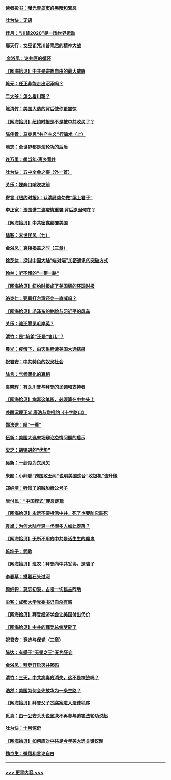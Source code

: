 #### [读者投书：曝光青岛市的黑暗和邪恶](../pages/nsc993/n12520988.md?t=11030951) 
#### [吐为快：无语](../pages/nsc993/n12518588.md?t=11030951) 
#### [佳月：“川普2020”是一场世界运动](../pages/nsc993/n12518581.md?t=11030951) 
#### [邢天行：女巫诅咒川普背后的精神大战](../pages/nsc993/n12517257.md?t=11030951) 
#### [ 金浴凤：论共匪的循环](../pages/nsc993/n12517133.md?t=11030951) 
#### [【网海拾贝】中共是宗教自由的最大威胁](../pages/nsc993/n12516879.md?t=11030951) 
#### [乾元：任正非能走出沼泽吗？](../pages/nsc993/n12515831.md?t=11030951) 
#### [二大爷：怎么看川粉？](../pages/nsc993/n12515820.md?t=11030951) 
#### [陈清竹：美国大选的背后使你更震惊](../pages/nsc993/n12515589.md?t=11030951) 
#### [【网海拾贝】纽约时报是不是被中共收买了？](../pages/nsc993/n12515122.md?t=11030951) 
#### [陈伟霆：马克思“共产主义”行骗术（上）](../pages/nsc993/n12510217.md?t=11030951) 
#### [隋志：全世界都是法轮功的后盾](../pages/nsc993/n12510636.md?t=11030951) 
#### [连万里：想当年‧离乡背井](../pages/nsc993/n12510623.md?t=11030951) 
#### [吐为快：五中全会之妄（外一首）](../pages/nsc993/n12510470.md?t=11030951) 
#### [关乐：裸奔口哨吹坟前](../pages/nsc993/n12510403.md?t=11030951) 
#### [寄言《纽约时报》：认清局势勿做“梁上君子”](../pages/nsc993/n12510042.md?t=11030951) 
#### [李正宽：法国遭二波疫情重袭 背后原因何在？](../pages/nsc993/n12509971.md?t=11030951) 
#### [【网海拾贝】中共密谋颠覆美国](../pages/nsc993/n12509816.md?t=11030951) 
#### [陆客：末世民风（七）](../pages/nsc993/n12507822.md?t=11030951) 
#### [金浴凤：真相揭盖之时（三章）](../pages/nsc993/n12507804.md?t=11030951) 
#### [徐芝达：探讨中国大陆“端对端”加密通讯的突破方式](../pages/nsc993/n12507682.md?t=11030951) 
#### [玲兰：听不懂的“一带一路”](../pages/nsc993/n12507669.md?t=11030951) 
#### [【网海拾贝】纽约时报成了美国版的环球时报](../pages/nsc993/n12507053.md?t=11030951) 
#### [骆克仁：要真打台湾还会一直喊吗？](../pages/nsc993/n12506843.md?t=11030951) 
#### [【网海拾贝】毛泽东的肿脸与习近平的风车](../pages/nsc993/n12504537.md?t=11030951) 
#### [关乐：谁还愿见毛岸英？](../pages/nsc993/n12503866.md?t=11030951) 
#### [清竹：是“坑爹”还是“害儿”？](../pages/nsc993/n12503034.md?t=11030951) 
#### [晨光：疫情下，由天象解读美国大选结果](../pages/nsc993/n12502536.md?t=11030951) 
#### [祝君安：中共特色的奴隶社会](../pages/nsc993/n12501529.md?t=11030951) 
#### [陆言：气候暖化的真相](../pages/nsc993/n12501183.md?t=11030951) 
#### [袁晓辉：有关川普与拜登的民调和支持者](../pages/nsc993/n12500433.md?t=11030951) 
#### [【网海拾贝】病毒这笔账，必须算在中共头上](../pages/nsc993/n12500320.md?t=11030951) 
#### [唤醒沉睡正义 唐浩与您相约《十字路口》](../pages/nsc993/n12497980.md?t=11030951) 
#### [郑法途：叹“一尊”](../pages/nsc993/n12498837.md?t=11030951) 
#### [伍新：美国大选末场辩论疫情问题的启示](../pages/nsc993/n12498829.md?t=11030951) 
#### [梁之：胡锡进的“优势”](../pages/nsc993/n12498780.md?t=11030951) 
#### [吴新：一剑似为东风欠](../pages/nsc993/n12498772.md?t=11030951) 
#### [朱颜：小拜登“跨国败丑闻”说明美国这台“收银机”该升级](../pages/nsc993/n12498731.md?t=11030951) 
#### [郑纯清：听惯了的贼船艄公号子](../pages/nsc993/n12498721.md?t=11030951) 
#### [唐付民：“中国模式”罪恶逻辑](../pages/nsc993/n12498310.md?t=11030951) 
#### [【网海拾贝】永远不要相信中共，死了也要防它装死](../pages/nsc993/n12498162.md?t=11030951) 
#### [袁斌：为何大陆年轻一代很多人如此堕落？](../pages/nsc993/n12495696.md?t=11030951) 
#### [【网海拾贝】无所不用的中共是活生生的魔鬼](../pages/nsc993/n12495621.md?t=11030951) 
#### [乾坤子：武歌](../pages/nsc993/n12493391.md?t=11030951) 
#### [【网海拾贝】班农：拜登向中共妥协，是骗子](../pages/nsc993/n12492877.md?t=11030951) 
#### [李春草：摸着石头过河](../pages/nsc993/n12491121.md?t=11030951) 
#### [颜纯钩：莫忘初衷，占领一切民主阵地](../pages/nsc993/n12490965.md?t=11030951) 
#### [尘客：成都大学党委书记自杀有感](../pages/nsc993/n12490950.md?t=11030951) 
#### [【网海拾贝】拜登经济学会让美国付出代价](../pages/nsc993/n12489662.md?t=11030951) 
#### [【网海拾贝】中共的拜登总统梦碎了](../pages/nsc993/n12487896.md?t=11030951) 
#### [祝君安：竞选与保党（三章）](../pages/nsc993/n12487258.md?t=11030951) 
#### [陈达：有感于“无冕之王”无免狂妄](../pages/nsc993/n12485133.md?t=11030951) 
#### [金浴凤：拜登开启灭共密码](../pages/nsc993/n12485125.md?t=11030951) 
#### [清竹：三天，中共病毒的消失，这不是神迹吗？](../pages/nsc993/n12485027.md?t=11030951) 
#### [浩然：美国为何会先放华为一条生路？](../pages/nsc993/n12484997.md?t=11030951) 
#### [【网海拾贝】拜登父子贪腐案进入法律程序](../pages/nsc993/n12484957.md?t=11030951) 
#### [觅真：由一公安头头说坚决不再参与迫害法轮功说起](../pages/nsc993/n12484212.md?t=11030951) 
#### [吐为快：十月惊奇](../pages/nsc993/n12484172.md?t=11030951) 
#### [【网海拾贝】如何应对中共是今年美大选关键议题](../pages/nsc993/n12483755.md?t=11030951) 
#### [魏京生：微信和言论自由](../pages/nsc993/n12483372.md?t=11030951) 

----
#### [ >>> 更早内容 <<< ](../indexes/nsc993-earlier.md)

